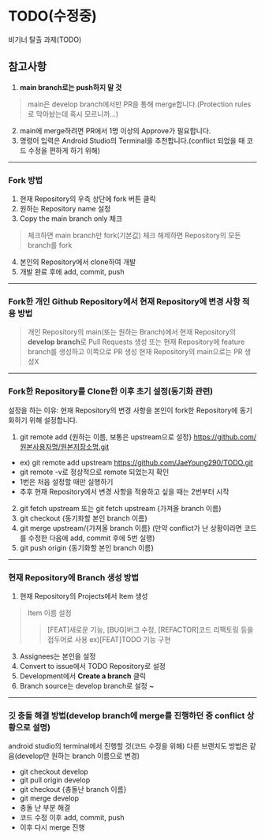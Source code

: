 # TODO(수정중)
비기너 탈출 과제(TODO)

## 참고사항
1. **main branch로는 push하지 말 것**
> main은 develop branch에서만 PR을 통해 merge합니다.(Protection rules로 막아놨는데 혹시 모르니까...)
2. main에 merge하려면 PR에서 1명 이상의 Approve가 필요합니다.
3. 명령어 입력은 Android Studio의 Terminal을 추천합니다.(conflict 되었을 때 코드 수정을 편하게 하기 위해)
---

### Fork 방법
1. 현재 Repository의 우측 상단에 fork 버튼 클릭
2. 원하는 Repository name 설정
3. Copy the main branch only 체크
> 체크하면 main branch만 fork(기본값)
> 체크 해제하면 Repository의 모든 branch를 fork
4. 본인의 Repository에서 clone하여 개발
5. 개발 완료 후에 add, commit, push
---

### Fork한 개인 Github Repository에서 현재 Repository에 변경 사항 적용 방법
> 개인 Repository의 main(또는 원하는 Branch)에서 현재 Repository의 **develop branch**로 Pull Requests 생성
> 또는 현재 Repository에 feature branch를 생성하고 이쪽으로 PR 생성
> 현재 Repository의 main으로는 PR 생성X
---

### Fork한 Repository를 Clone한 이후 초기 설정(동기화 관련)
설정을 하는 이유: 현재 Repository의 변경 사항을 본인이 fork한 Repository에 동기화하기 위해 설정합니다.
1. git remote add {원하는 이름, 보통은 upstream으로 설정} https://github.com/원본사용자명/원본저장소명.git
+ ex) git remote add upstream https://github.com/JaeYoung290/TODO.git
+ git remote -v로 정상적으로 remote 되었는지 확인
+ 1번은 처음 설정할 때만 실행하기
+ 추후 현재 Repository에서 변경 사항을 적용하고 싶을 때는 2번부터 시작
2. git fetch upstream 또는 git fetch upstream {가져올 branch 이름}
3. git checkout {동기화할 본인 branch 이름}
4. git merge upstream/{가져올 branch 이름}
(만약 conflict가 난 상황이라면 코드를 수정한 다음에 add, commit 후에 5번 실행)
5. git push origin {동기화할 본인 branch 이름}

---
### 현재 Repository에 Branch 생성 방법
1. 현재 Repository의 Projects에서 Item 생성
> Item 이름 설정
>> [FEAT]새로운 기능, [BUG]버그 수정, [REFACTOR]코드 리팩토링 등을 접두어로 사용
>> ex)[FEAT]TODO 기능 구현 
3. Assignees는 본인을 설정
4. Convert to issue에서 TODO Repository로 설정
5. Development에서 **Create a branch** 클릭
6. Branch source는 develop branch로 설정
~
---

### 깃 충돌 해결 방법(develop branch에 merge를 진행하던 중 conflict 상황으로 설명)
android studio의 terminal에서 진행할 것(코드 수정을 위해)
다른 브랜치도 방법은 같음(develop만 원하는 branch 이름으로 변경)
+ git checkout develop
+ git pull origin develop
+ git checkout {충돌난 branch 이름}
+ git merge develop
+ 충돌 난 부분 해결
+ 코드 수정 이후 add, commit, push
+ 이후 다시 merge 진행

